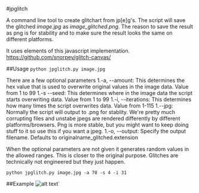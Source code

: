 #jpglitch

A command line tool to create glitchart from jp[e]g's. The script will save the
glitched *image.jpg* as *image_glitched.png*. The reason to save the result as
png is for stability and to make sure the result looks the same on different
platforms. 

It uses elements of this javascript implementation.
https://github.com/snorpey/glitch-canvas/

##Usage
``
python jpglitch.py image.jpg
``

There are a few optional parameters
1.-a, --amount: This determines the hex value that is used to overwrite original
values in the image data. Value from 1 to 99
1.-s --seed: This determines where in the image data the script starts overwriting
data. Value from 1 to 99
1.-i, --iterations: This determines how many times the script overwrites data. Value
from 1-115
1.--jpg: Normally the script will output to .png for stablity. We're pretty
much corrupting files and unstabe jpegs are rendered differently by different
platforms/browsers. Png is more stable, but you might want to keep doing stuff
to it so use this if you want a jpeg.
1.-o, --output: Specify the output filename. Defaults to
originalname_glitched.extension

When the optional parameters are not given it generates random values in the
allowed ranges. This is closer to the original purpose. Glitches are
technically not engineered but they just happen. 

``
python jpglitch.py image.jpg -a 70 -s 4 -i 31
``

##Example
![alt text](http://imgur.com/bUvNMaQ.jpg "example")`
